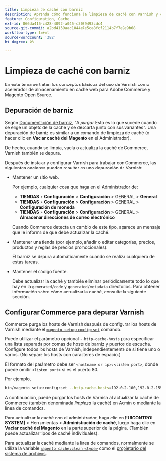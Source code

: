 ```yaml
---
title: Limpieza de caché con barniz
description: Aprenda cómo funciona la limpieza de caché con Varnish y cómo utilizarla como acelerador de almacenamiento en caché web para la aplicación de Adobe Commerce.
feature: Configuration, Cache
exl-id: 866da415-c428-4092-a045-c3079493cdc4
source-git-commit: a2bd4139aac1044e7e5ca8fcf2114b7f7e9e9b68
workflow-type: tm+mt
source-wordcount: '382'
ht-degree: 0%

---
```


# Limpieza de caché con barniz

En este tema se tratan los conceptos básicos del uso de Varnish como acelerador de almacenamiento en caché web para Adobe Commerce y Magento Open Source.

## Depuración de barniz

Según [Documentación de barniz](https://www.varnish-cache.org/docs/trunk/users-guide/purging.html), &quot;A *purgar* Esto es lo que sucede cuando se elige un objeto de la caché y se descarta junto con sus variantes&quot;. Una depuración de barniz es similar a un comando de limpieza de caché (o hacer clic en **Vaciar caché del Magento** en el Administrador).

De hecho, cuando se limpia, vacía o actualiza la caché de Commerce, Varnish también se depura.

Después de instalar y configurar Varnish para trabajar con Commerce, las siguientes acciones pueden resultar en una depuración de Varnish:

- Mantener un sitio web.

   Por ejemplo, cualquier cosa que haga en el Administrador de:

   - **TIENDAS** > **Configuración** > **Configuración** > GENERAL > **General**
   - **TIENDAS** > **Configuración** > **Configuración** > GENERAL > **Configuración de moneda**
   - **TIENDAS** > **Configuración** > **Configuración** > GENERAL > **Almacenar direcciones de correo electrónico**

   Cuando Commerce detecta un cambio de este tipo, aparece un mensaje que le informa de que debe actualizar la caché.

- Mantener una tienda (por ejemplo, añadir o editar categorías, precios, productos y reglas de precios promocionales).

   El barniz se depura automáticamente cuando se realiza cualquiera de estas tareas.

- Mantener el código fuente.

   Debe actualizar la caché y también eliminar periódicamente todo lo que hay en la `generated/code` y `generated/metadata` directorios. Para obtener información sobre cómo actualizar la caché, consulte la siguiente sección.

## Configurar Commerce para depurar Varnish

Commerce purga los hosts de Varnish después de configurar los hosts de Varnish mediante el [`magento setup:config:set`](https://devdocs.magento.com/guides/v2.4/reference/cli/magento.html#setupconfigset) comando.

Puede utilizar el parámetro opcional `--http-cache-hosts` para especificar una lista separada por comas de hosts de barniz y puertos de escucha. Configure todos los hosts de Varnish, independientemente de si tiene uno o varios. (No separe los hosts con caracteres de espacio.)

El formato del parámetro debe ser `<hostname or ip>:<listen port>`, donde puede omitir `<listen port>` si es el puerto 80.

Por ejemplo,

```bash
bin/magento setup:config:set --http-cache-hosts=192.0.2.100,192.0.2.155:6081
```

A continuación, puede purgar los hosts de Varnish al actualizar la caché de Commerce (también denominada *limpieza* la caché) en Admin o mediante la línea de comandos.

Para actualizar la caché con el administrador, haga clic en **[!UICONTROL SYSTEM]** > Herramientas > **Administración de caché**, luego haga clic en **Vaciar caché del Magento** en la parte superior de la página. (También puede actualizar tipos de caché individuales).

Para actualizar la caché mediante la línea de comandos, normalmente se utiliza la variable [`magento cache:clean <type>`](../cli/manage-cache.md#clean-and-flush-cache-types) como el [propietario del sistema de archivos](../../installation/prerequisites/file-system/overview.md).
